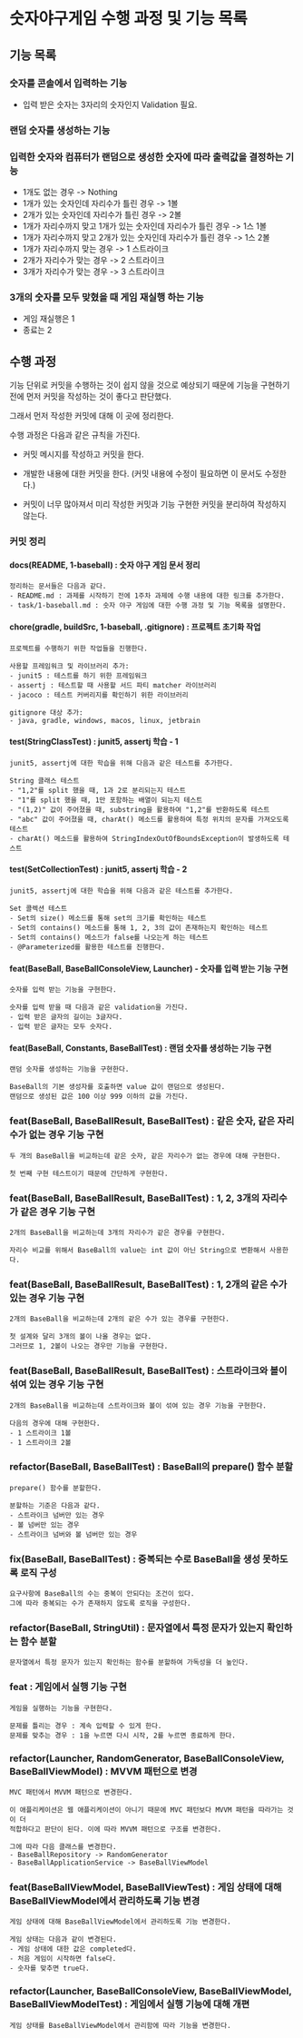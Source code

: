# 숫자야구게임 수행 과정 및 기능 목록

## 기능 목록

### 숫자를 콘솔에서 입력하는 기능
  - 입력 받은 숫자는 3자리의 숫자인지 Validation 필요.

### 랜덤 숫자를 생성하는 기능
 
### 입력한 숫자와 컴퓨터가 랜덤으로 생성한 숫자에 따라 출력값을 결정하는 기능
  - 1개도 없는 경우 -> Nothing
  - 1개가 있는 숫자인데 자리수가 틀린 경우 -> 1볼
  - 2개가 있는 숫자인데 자리수가 틀린 경우 -> 2볼
  - 1개가 자리수까지 맞고 1개가 있는 숫자인데 자리수가 틀린 경우 -> 1스 1볼
  - 1개가 자리수까지 맞고 2개가 있는 숫자인데 자리수가 틀린 경우 -> 1스 2볼
  - 1개가 자리수까지 맞는 경우 -> 1 스트라이크
  - 2개가 자리수가 맞는 경우 -> 2 스트라이크
  - 3개가 자리수가 맞는 경우 -> 3 스트라이크
  
### 3개의 숫자를 모두 맞혔을 때 게임 재실행 하는 기능
  - 게임 재실행은 1
  - 종료는 2

## 수행 과정

기능 단위로 커밋을 수행하는 것이 쉽지 않을 것으로 예상되기 때문에 기능을 구현하기 전에 먼저 커밋을 작성하는 것이 좋다고 판단했다.

그래서 먼저 작성한 커밋에 대해 이 곳에 정리한다.

수행 과정은 다음과 같은 규칙을 가진다.

- 커밋 메시지를 작성하고 커밋을 한다.

- 개발한 내용에 대한 커밋을 한다. (커밋 내용에 수정이 필요하면 이 문서도 수정한다.)

- 커밋이 너무 많아져서 미리 작성한 커밋과 기능 구현한 커밋을 분리하여 작성하지 않는다.

### 커밋 정리

#### docs(README, 1-baseball) : 숫자 야구 게임 문서 정리

```
정리하는 문서들은 다음과 같다.
- README.md : 과제를 시작하기 전에 1주차 과제에 수행 내용에 대한 링크를 추가한다.
- task/1-baseball.md : 숫자 야구 게임에 대한 수행 과정 및 기능 목록을 설명한다.
```

#### chore(gradle, buildSrc, 1-baseball, .gitignore) : 프로젝트 초기화 작업

```
프로젝트를 수행하기 위한 작업들을 진행한다.

사용할 프레임워크 및 라이브러리 추가:
- junit5 : 테스트를 하기 위한 프레임워크
- assertj : 테스트할 때 사용할 서드 파티 matcher 라이브러리
- jacoco : 테스트 커버리지를 확인하기 위한 라이브러리 

gitignore 대상 추가:
- java, gradle, windows, macos, linux, jetbrain
```

#### test(StringClassTest) : junit5, assertj 학습 - 1

```
junit5, assertj에 대한 학습을 위해 다음과 같은 테스트를 추가한다.

String 클래스 테스트
- "1,2"를 split 했을 때, 1과 2로 분리되는지 테스트
- "1"를 split 했을 때, 1만 포함하는 배열이 되는지 테스트
- "(1,2)" 값이 주어졌을 때, substring을 활용하여 "1,2"를 반환하도록 테스트
- "abc" 값이 주어졌을 때, charAt() 메소드를 활용하여 특정 위치의 문자를 가져오도록 테스트
- charAt() 메소드를 활용하여 StringIndexOutOfBoundsException이 발생하도록 테스트
```

#### test(SetCollectionTest) : junit5, assertj 학습 - 2

```
junit5, assertj에 대한 학습을 위해 다음과 같은 테스트를 추가한다.

Set 콜렉션 테스트
- Set의 size() 메소드를 통해 set의 크기를 확인하는 테스트
- Set의 contains() 메소드를 통해 1, 2, 3의 값이 존재하는지 확인하는 테스트
- Set의 contains() 메소드가 false를 나오는게 하는 테스트
- @Parameterized를 활용한 테스트를 진행한다.
```

#### feat(BaseBall, BaseBallConsoleView, Launcher) - 숫자를 입력 받는 기능 구현

```
숫자를 입력 받는 기능을 구현한다.

숫자를 입력 받을 때 다음과 같은 validation을 가진다.
- 입력 받은 글자의 길이는 3글자다.
- 입력 받은 글자는 모두 숫자다.
```

#### feat(BaseBall, Constants, BaseBallTest) : 랜덤 숫자를 생성하는 기능 구현

```
랜덤 숫자를 생성하는 기능을 구현한다.

BaseBall의 기본 생성자를 호출하면 value 값이 랜덤으로 생성된다.
랜덤으로 생성된 값은 100 이상 999 이하의 값을 가진다.
```

### feat(BaseBall, BaseBallResult, BaseBallTest) : 같은 숫자, 같은 자리수가 없는 경우 기능 구현

```
두 개의 BaseBall을 비교하는데 같은 숫자, 같은 자리수가 없는 경우에 대해 구현한다.

첫 번째 구현 테스트이기 때문에 간단하게 구현한다.
```

### feat(BaseBall, BaseBallResult, BaseBallTest) : 1, 2, 3개의 자리수가 같은 경우 기능 구현

```
2개의 BaseBall을 비교하는데 3개의 자리수가 같은 경우를 구현한다.

자리수 비교를 위해서 BaseBall의 value는 int 값이 아닌 String으로 변환해서 사용한다.
```

### feat(BaseBall, BaseBallResult, BaseBallTest) : 1, 2개의 같은 수가 있는 경우 기능 구현

```
2개의 BaseBall을 비교하는데 2개의 같은 수가 있는 경우를 구현한다.

첫 설계와 달리 3개의 볼이 나올 경우는 없다. 
그러므로 1, 2볼이 나오는 경우만 기능을 구현한다.
```

### feat(BaseBall, BaseBallResult, BaseBallTest) : 스트라이크와 볼이 섞여 있는 경우 기능 구현

```
2개의 BaseBall을 비교하는데 스트라이크와 볼이 섞여 있는 경우 기능을 구현한다.

다음의 경우에 대해 구현한다.
- 1 스트라이크 1볼
- 1 스트라이크 2볼
```

### refactor(BaseBall, BaseBallTest) : BaseBall의 prepare() 함수 분할

```
prepare() 함수를 분할한다.

분할하는 기준은 다음과 같다.
- 스트라이크 넘버만 있는 경우
- 볼 넘버만 있는 경우
- 스트라이크 넘버와 볼 넘버만 있는 경우
```

### fix(BaseBall, BaseBallTest) : 중복되는 수로 BaseBall을 생성 못하도록 로직 구성

```
요구사항에 BaseBall의 수는 중복이 안되다는 조건이 있다.
그에 따라 중복되는 수가 존재하지 않도록 로직을 구성한다.
```

### refactor(BaseBall, StringUtil) : 문자열에서 특정 문자가 있는지 확인하는 함수 분할

```
문자열에서 특정 문자가 있는지 확인하는 함수를 분할하여 가독성을 더 높인다.
```

### feat : 게임에서 실행 기능 구현

```
게임을 실행하는 기능을 구현한다.

문제를 틀리는 경우 : 계속 입력할 수 있게 한다.
문제를 맞추는 경우 : 1을 누르면 다시 시작, 2를 누르면 종료하게 한다.
```

### refactor(Launcher, RandomGenerator, BaseBallConsoleView, BaseBallViewModel) : MVVM 패턴으로 변경

```
MVC 패턴에서 MVVM 패턴으로 변경한다.

이 애플리케이션은 웹 애플리케이션이 아니기 때문에 MVC 패턴보다 MVVM 패턴을 따라가는 것이 더
적합하다고 판단이 된다. 이에 따라 MVVM 패턴으로 구조를 변경한다.

그에 따라 다음 클래스를 변경한다.
- BaseBallRepository -> RandomGenerator
- BaseBallApplicationService -> BaseBallViewModel
```

### feat(BaseBallViewModel, BaseBallViewTest) : 게임 상태에 대해 BaseBallViewModel에서 관리하도록 기능 변경

```
게임 상태에 대해 BaseBallViewModel에서 관리하도록 기능 변경한다.

게임 상태는 다음과 같이 변경된다.
- 게임 상태에 대한 값은 completed다.
- 처음 게임이 시작하면 false다.
- 숫자를 맞추면 true다.
```

### refactor(Launcher, BaseBallConsoleView, BaseBallViewModel, BaseBallViewModelTest) :  게임에서 실행 기능에 대해 개편

```
게임 상태를 BaseBallViewModel에서 관리함에 따라 기능을 변경한다.
```
